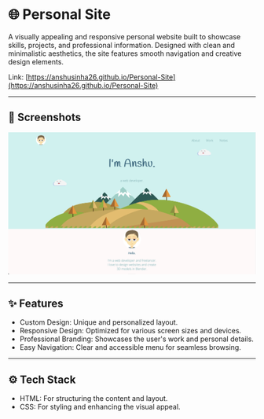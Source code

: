# 🌐 Personal Site

A visually appealing and responsive personal website built to showcase skills, projects, and professional information. Designed with clean and minimalistic aesthetics, the site features smooth navigation and creative design elements.

Link: [https://anshusinha26.github.io/Personal-Site](https://anshusinha26.github.io/Personal-Site)

---

## 📸 Screenshots

![Frontend](personal_site.png)

---

## ✨ Features

- Custom Design: Unique and personalized layout.
- Responsive Design: Optimized for various screen sizes and devices.
- Professional Branding: Showcases the user's work and personal details.
- Easy Navigation: Clear and accessible menu for seamless browsing.

---

## ⚙️ Tech Stack

- HTML: For structuring the content and layout.
- CSS: For styling and enhancing the visual appeal.

